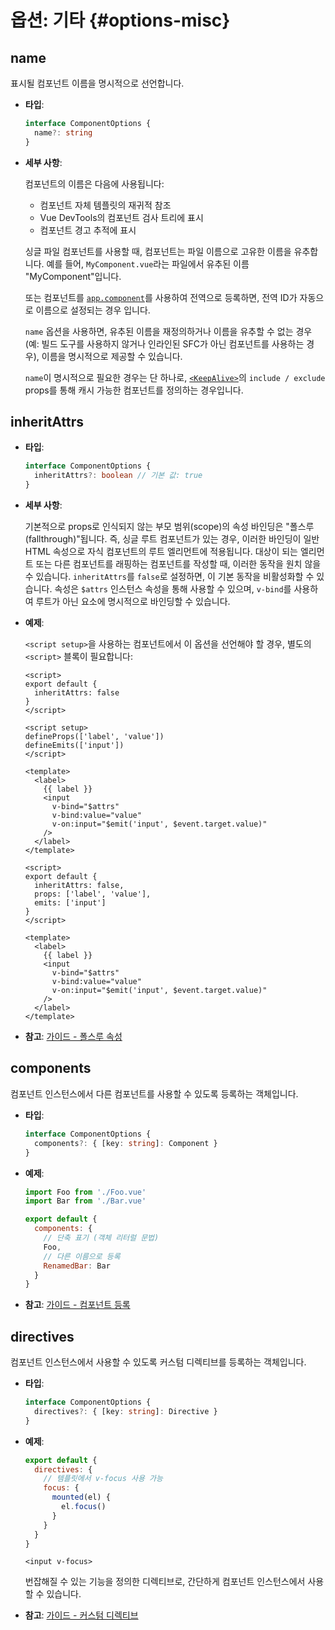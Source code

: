 <script setup>
import CustomPreferenceSwitch from './CustomPreferenceSwitch.vue'
</script>

# 옵션: 기타 {#options-misc}

## name

표시될 컴포넌트 이름을 명시적으로 선언합니다.

- **타입**:

  ```ts
  interface ComponentOptions {
    name?: string
  }
  ```

- **세부 사항**:

  컴포넌트의 이름은 다음에 사용됩니다:

  - 컴포넌트 자체 템플릿의 재귀적 참조
  - Vue DevTools의 컴포넌트 검사 트리에 표시
  - 컴포넌트 경고 추적에 표시

  싱글 파일 컴포넌트를 사용할 때,
  컴포넌트는 파일 이름으로 고유한 이름을 유추합니다.
  예를 들어,
  `MyComponent.vue`라는 파일에서 유추된 이름 "MyComponent"입니다.

  또는 컴포넌트를 [`app.component`](/api/application.html#app-component)를 사용하여 전역으로 등록하면,
  전역 ID가 자동으로 이름으로 설정되는 경우 입니다.

  `name` 옵션을 사용하면,
  유추된 이름을 재정의하거나 이름을 유추할 수 없는 경우(예: 빌드 도구를 사용하지 않거나 인라인된 SFC가 아닌 컴포넌트를 사용하는 경우),
  이름을 명시적으로 제공할 수 있습니다.

  `name`이 명시적으로 필요한 경우는 단 하나로,
  [`<KeepAlive>`](/guide/built-ins/keep-alive.html)의 `include / exclude` props를 통해 캐시 가능한 컴포넌트를 정의하는 경우입니다.

## inheritAttrs

- **타입**:

  ```ts
  interface ComponentOptions {
    inheritAttrs?: boolean // 기본 값: true
  }
  ```

- **세부 사항**:

  기본적으로 props로 인식되지 않는 부모 범위(scope)의 속성 바인딩은 "폴스루(fallthrough)"됩니다.
  즉, 싱글 루트 컴포넌트가 있는 경우,
  이러한 바인딩이 일반 HTML 속성으로 자식 컴포넌트의 루트 엘리먼트에 적용됩니다.
  대상이 되는 엘리먼트 또는 다른 컴포넌트를 래핑하는 컴포넌트를 작성할 때,
  이러한 동작을 원치 않을 수 있습니다.
  `inheritAttrs`를 `false`로 설정하면,
  이 기본 동작을 비활성화할 수 있습니다.
  속성은 `$attrs` 인스턴스 속성을 통해 사용할 수 있으며,
  `v-bind`를 사용하여 루트가 아닌 요소에 명시적으로 바인딩할 수 있습니다.

- **예제**:

  <div class="composition-api">

  `<script setup>`을 사용하는 컴포넌트에서 이 옵션을 선언해야 할 경우,
  별도의 `<script>` 블록이 필요합니다:

  </div>

  <CustomPreferenceSwitch />

  <div class="composition-api">

  ```vue
  <script>
  export default {
    inheritAttrs: false
  }
  </script>

  <script setup>
  defineProps(['label', 'value'])
  defineEmits(['input'])
  </script>

  <template>
    <label>
      {{ label }}
      <input
        v-bind="$attrs"
        v-bind:value="value"
        v-on:input="$emit('input', $event.target.value)"
      />
    </label>
  </template>
  ```

  </div>
  <div class="options-api">

  ```vue
  <script>
  export default {
    inheritAttrs: false,
    props: ['label', 'value'],
    emits: ['input']
  }
  </script>

  <template>
    <label>
      {{ label }}
      <input
        v-bind="$attrs"
        v-bind:value="value"
        v-on:input="$emit('input', $event.target.value)"
      />
    </label>
  </template>
  ```

  </div>

- **참고**: [가이드 - 폴스루 속성](/guide/components/attrs.html)

## components

컴포넌트 인스턴스에서 다른 컴포넌트를 사용할 수 있도록 등록하는 객체입니다.

- **타입**:

  ```ts
  interface ComponentOptions {
    components?: { [key: string]: Component }
  }
  ```

- **예제**:

  ```js
  import Foo from './Foo.vue'
  import Bar from './Bar.vue'

  export default {
    components: {
      // 단축 표기 (객체 리터럴 문법)
      Foo,
      // 다른 이름으로 등록
      RenamedBar: Bar
    }
  }
  ```

- **참고**: [가이드 - 컴포넌트 등록](/guide/components/registration.html)

## directives

컴포넌트 인스턴스에서 사용할 수 있도록 커스텀 디렉티브를 등록하는 객체입니다.

- **타입**:

  ```ts
  interface ComponentOptions {
    directives?: { [key: string]: Directive }
  }
  ```

- **예제**:

  ```js
  export default {
    directives: {
      // 템플릿에서 v-focus 사용 가능
      focus: {
        mounted(el) {
          el.focus()
        }
      }
    }
  }
  ```

  ```vue-html
  <input v-focus>
  ```

  번잡해질 수 있는 기능을 정의한 디렉티브로,
  간단하게 컴포넌트 인스턴스에서 사용할 수 있습니다.

- **참고**: [가이드 - 커스텀 디렉티브](/guide/reusability/custom-directives.html)
